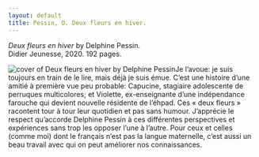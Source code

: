 ```yaml
---
layout: default
title: Pessin, D. Deux fleurs en hiver.
---
```

<p><span class="title"><em>Deux fleurs en hiver</em></span> by Delphine Pessin.<br>
<span class="publisher">Didier Jeunesse, 2020. 192 pages.</span></p>
<span class="book1"><img src="https://didier-jeunesse.com/sites/default/files/images/livres/couv/9782278098293-001-T.jpeg" alt="cover of Deux fleurs en hiver by Delphine Pessin"></span>Je l’avoue: je suis toujours en train de le lire, mais déjà je suis émue. C’est une histoire d’une amitié à première vue peu probable: Capucine, stagiaire adolescente de perruques multicolores; et Violette, ex-enseignante d’une indépendance farouche qui devient nouvelle résidente de l’éhpad. Ces « deux fleurs » racontent tour à tour leur quotidien et pas sans humour. J’apprécie le respect qu’accorde Delphine Pessin à ces différentes perspectives et expériences sans trop les opposer l’une à l’autre. Pour ceux et celles (comme moi) dont le français n’est pas la langue maternelle, c’est aussi un beau travail avec qui on peut améliorer nos connaissances.
